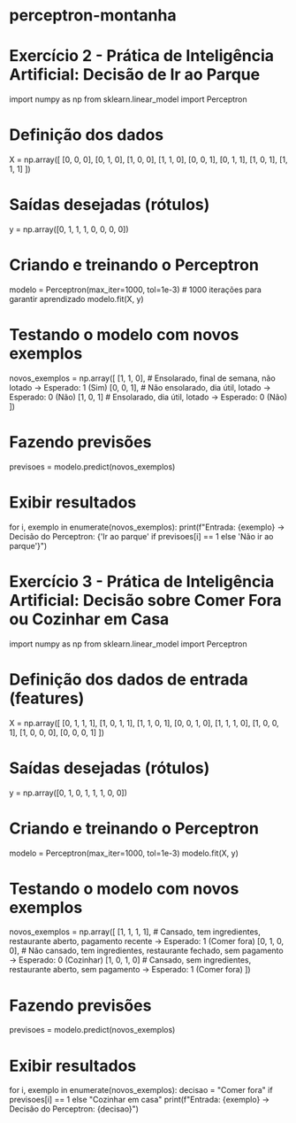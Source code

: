 # perceptron-montanha

# Exercício 2 - Prática de Inteligência Artificial: Decisão de Ir ao Parque

import numpy as np
from sklearn.linear_model import Perceptron

# Definição dos dados 
X = np.array([
    [0, 0, 0],
    [0, 1, 0],
    [1, 0, 0],
    [1, 1, 0],
    [0, 0, 1],
    [0, 1, 1],
    [1, 0, 1],
    [1, 1, 1]
])

# Saídas desejadas (rótulos)
y = np.array([0, 1, 1, 1, 0, 0, 0, 0])  

# Criando e treinando o Perceptron
modelo = Perceptron(max_iter=1000, tol=1e-3)  # 1000 iterações para garantir aprendizado
modelo.fit(X, y)

# Testando o modelo com novos exemplos
novos_exemplos = np.array([
    [1, 1, 0],  # Ensolarado, final de semana, não lotado → Esperado: 1 (Sim)
    [0, 0, 1],  # Não ensolarado, dia útil, lotado → Esperado: 0 (Não)
    [1, 0, 1]   # Ensolarado, dia útil, lotado → Esperado: 0 (Não)
])

# Fazendo previsões
previsoes = modelo.predict(novos_exemplos)

# Exibir resultados
for i, exemplo in enumerate(novos_exemplos):
    print(f"Entrada: {exemplo} → Decisão do Perceptron: {'Ir ao parque' if previsoes[i] == 1 else 'Não ir ao parque'}")
    



# Exercício 3 - Prática de Inteligência Artificial: Decisão sobre Comer Fora ou Cozinhar em Casa

import numpy as np
from sklearn.linear_model import Perceptron

# Definição dos dados de entrada (features)
X = np.array([
    [0, 1, 1, 1],
    [1, 0, 1, 1],
    [1, 1, 0, 1],
    [0, 0, 1, 0],
    [1, 1, 1, 0],
    [1, 0, 0, 1],
    [1, 0, 0, 0],
    [0, 0, 0, 1]
])

# Saídas desejadas (rótulos)
y = np.array([0, 1, 0, 1, 1, 1, 0, 0])  

# Criando e treinando o Perceptron
modelo = Perceptron(max_iter=1000, tol=1e-3)
modelo.fit(X, y)

# Testando o modelo com novos exemplos
novos_exemplos = np.array([
    [1, 1, 1, 1],  # Cansado, tem ingredientes, restaurante aberto, pagamento recente → Esperado: 1 (Comer fora)
    [0, 1, 0, 0],  # Não cansado, tem ingredientes, restaurante fechado, sem pagamento → Esperado: 0 (Cozinhar)
    [1, 0, 1, 0]   # Cansado, sem ingredientes, restaurante aberto, sem pagamento → Esperado: 1 (Comer fora)
])

# Fazendo previsões
previsoes = modelo.predict(novos_exemplos)

# Exibir resultados
for i, exemplo in enumerate(novos_exemplos):
    decisao = "Comer fora" if previsoes[i] == 1 else "Cozinhar em casa"
    print(f"Entrada: {exemplo} → Decisão do Perceptron: {decisao}")

